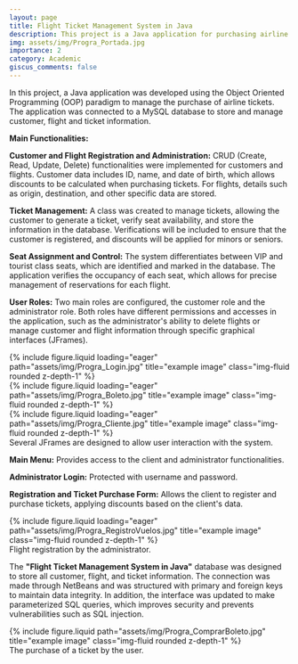 ```yaml
---
layout: page
title: Flight Ticket Management System in Java
description: This project is a Java application for purchasing airline tickets, connected to a MySQL database, which allows managing clients, flights and reservations through a graphical interface and user roles.
img: assets/img/Progra_Portada.jpg
importance: 2
category: Academic
giscus_comments: false
---
```


In this project, a Java application was developed using the Object Oriented Programming (OOP) paradigm to manage the purchase of airline tickets. The application was connected to a MySQL database to store and manage customer, flight and ticket information.


**Main Functionalities:** 

**Customer and Flight Registration and Administration:** CRUD (Create, Read, Update, Delete) functionalities were implemented for customers and flights. Customer data includes ID, name, and date of birth, which allows discounts to be calculated when purchasing tickets. For flights, details such as origin, destination, and other specific data are stored.

**Ticket Management:** A class was created to manage tickets, allowing the customer to generate a ticket, verify seat availability, and store the information in the database. Verifications will be included to ensure that the customer is registered, and discounts will be applied for minors or seniors.

**Seat Assignment and Control:** The system differentiates between VIP and tourist class seats, which are identified and marked in the database. The application verifies the occupancy of each seat, which allows for precise management of reservations for each flight.

**User Roles:** Two main roles are configured, the customer role and the administrator role. Both roles have different permissions and accesses in the application, such as the administrator's ability to delete flights or manage customer and flight information through specific graphical interfaces (JFrames).




<div class="row">
    <div class="col-sm mt-3 mt-md-0">
        {% include figure.liquid loading="eager" path="assets/img/Progra_Login.jpg" title="example image" class="img-fluid rounded z-depth-1" %}
    </div>
    <div class="col-sm mt-3 mt-md-0">
        {% include figure.liquid loading="eager" path="assets/img/Progra_Boleto.jpg" title="example image" class="img-fluid rounded z-depth-1" %}
    </div>
    <div class="col-sm mt-3 mt-md-0">
        {% include figure.liquid loading="eager" path="assets/img/Progra_Cliente.jpg" title="example image" class="img-fluid rounded z-depth-1" %}
    </div>
</div>
<div class="caption">
Several JFrames are designed to allow user interaction with the system.    
    
**Main Menu:** Provides access to the client and administrator functionalities.    

**Administrator Login:** Protected with username and password.   

**Registration and Ticket Purchase Form:** Allows the client to register and purchase tickets, applying discounts based on the client's data.
</div>
<div class="row">
    <div class="col-sm mt-3 mt-md-0">
        {% include figure.liquid loading="eager" path="assets/img/Progra_RegistroVuelos.jpg" title="example image" class="img-fluid rounded z-depth-1" %}
    </div>
</div>
<div class="caption">
    Flight registration by the administrator.
</div>

The **"Flight Ticket Management System in Java"** database was designed to store all customer, flight, and ticket information. The connection was made through NetBeans and was structured with primary and foreign keys to maintain data integrity. In addition, the interface was updated to make parameterized SQL queries, which improves security and prevents vulnerabilities such as SQL injection.

<div class="row justify-content-sm-center">
    <div class="col-sm-8 mt-3 mt-md-0">
        {% include figure.liquid path="assets/img/Progra_ComprarBoleto.jpg" title="example image" class="img-fluid rounded z-depth-1" %}
    </div>
  
</div>
<div class="caption">
    The purchase of a ticket by the user.
</div>
